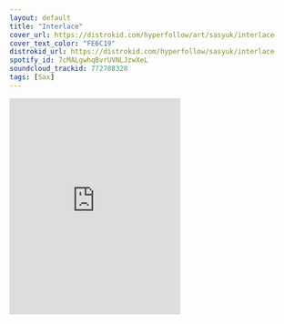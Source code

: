 ```yaml
---
layout: default
title: "Interlace"
cover_url: https://distrokid.com/hyperfollow/art/sasyuk/interlace
cover_text_color: "FE6C19"
distrokid_url: https://distrokid.com/hyperfollow/sasyuk/interlace
spotify_id: 7cMALgwhqBvrUVNLJzwXeL
soundcloud_trackid: 772788328
tags: [Sax]
---
```


<iframe src="https://open.spotify.com/embed/album/{{ spotify_id }}" width="300" height="380" frameborder="0" allowtransparency="true" allow="encrypted-media"></iframe>